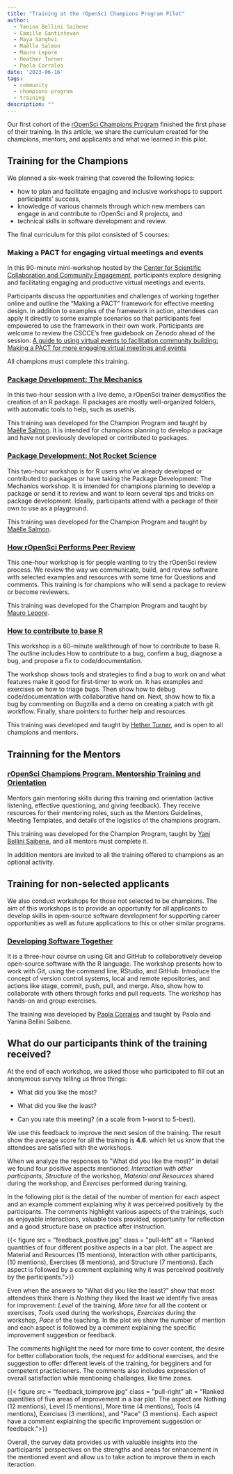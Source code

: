 ```yaml
---
title: "Training at the rOpenSci Champions Program Pilot"
author:
  - Yanina Bellini Saibene
  - Camille Santistevan
  - Maya Sanghvi
  - Maëlle Salmon
  - Mauro Lepore
  - Heather Turner
  - Paola Corrales
date: '2023-06-16'
tags:
  - community
  - champions program
  - training
description: ""
---
```


Our first cohort of the [rOpenSci Champions Program](/champions/) finished the first phase of their training. In this article, we share the curriculum created for the champions, mentors, and applicants and what we learned in this pilot.

## Training for the Champions

We planned a six-week training that covered the following topics:

* how to plan and facilitate engaging and inclusive workshops to support participants’ success,
* knowledge of various channels through which new members can engage in and contribute to rOpenSci and R projects, and
* technical skills in software development and review.

The final curriculum for this pilot consisted of 5 courses:

### Making a PACT for engaging virtual meetings and events

In this 90-minute mini-workshop hosted by the [Center for Scientific Collaboration and Community Engagement](https://www.cscce.org/),
participants explore designing and facilitating engaging and productive virtual meetings and events.

Participants discuss the opportunities and challenges of working together online and outline the “Making a PACT” framework for effective meeting design. In addition to examples of the framework in action, attendees can apply it directly to some example scenarios so that participants feel empowered to use the framework in their own work.
Participants are welcome to review the CSCCE’s free guidebook on Zenodo ahead of the session: [A guide to using virtual events to facilitation community building: Making a PACT for more engaging virtual meetings and events](https://zenodo.org/record/4987666#.Y-1Y4nbMK5c)

All champions must complete this training.

### [Package Development: The Mechanics](https://rpkgdev-mechanics.netlify.app/)

In this two-hour session with a live demo, a rOpenSci trainer demystifies the creation of an R package. R packages are mostly well-organized folders, with automatic tools to help, such as usethis.

This training was developed for the Champion Program and taught by [Maëlle Salmon](/author/maëlle-salmon/).  It is intended for champions planning to develop a package and have not previously developed or contributed to packages.


### [Package Development: Not Rocket Science](https://rpkgdev-rocket.netlify.app/)

This two-hour workshop is for R users who’ve already developed or contributed to packages or have taking the Package Development: The Mechanics workshop. It is intended for champions planning to develop a package or send it to review and want to learn several tips and tricks on package development.
Ideally, participants attend with a package of their own to use as a playground.

This training was developed for the Champion Program and taught by [Maëlle Salmon](/author/maëlle-salmon/).  

### [How rOpenSci Performs Peer Review](https://github.com/maurolepore/ropensci-review)

This one-hour workshop is for people wanting to try the rOpenSci review process. We review the way we communicate, build, and review software with selected examples and resources with some time for Questions and comments. This training is for champions who will send a package to review or become reviewers.

This training was developed for the Champion Program and taught by [Mauro Lepore](/author/mauro-lepore/). 


### [How to contribute to base R](https://ropensci.org/events/2023-05-18-how-to-contribute-base-r/ )

This workshop is a 60-minute walkthrough of how to contribute to base R. The outline includes How to contribute to a bug, confirm a bug, diagnose a bug, and propose a fix to code/documentation.  

The workshop shows tools and strategies to find a bug to work on and what features make it good for first-timer to work on. It has examples and exercises on how to triage bugs.  Then show how to debug code/documentation with collaborative hand on. Next, show how to fix a bug by commenting on Bugzilla and a demo on creating a patch with git workflow. Finally, share pointers to further help and resources.

This training was developed and taught by [Hether Turner](/author/heather-turner/), and is open to all champions and mentors.

## Trainning for the Mentors

### [rOpenSci Champions Program. Mentorship Training and Orientation](https://ropensci-training.github.io/ropensci-mentors/)

Mentors gain mentoring skills during this training and orientation (active listening, effective questioning, and giving feedback). They receive resources for their mentoring roles, such as the Mentors Guidelines, Meeting Templates, and details of the logistics of the champions program.

This training was developed for the Champion Program, taught by [Yani Bellini Saibene](/author/yanina-bellini-saibene/), and all mentors must complete it. 


In addition mentors are invited to all the training offered to champions as an optional activity.

## Training for non-selected applicants

We also conduct workshops for those not selected to be champions. The aim of this workshops is to provide an opportunity for all applicants to develop skills in open-source software development for supporting career opportunities as well as future applications to this or other similar programs.

### [Developing Software Together](https://paocorrales.github.io/git-developing-software-together/)  

It is a three-hour course on using Git and GitHub to collaboratively develop open-source software with the R language. The workshop presents how to work with Git, using the command line, RStudio, and GitHub. Introduce the concept of version control systems, local and remote repositories, and actions like stage, commit, push, pull, and merge.  Also, show how to collaborate with others through forks and pull requests. The workshop has hands-on and group exercises.

The training was developed by [Paola Corrales](https://ropensci.org/author/pao-corrales/) and taught by Paola and Yanina Bellini Saibene. 


## What do our participants think of the training received?

At the end of each workshop, we asked those who participated to fill out an anonymous survey telling us three things: 

* What did you like the most?

* What did you like the least? 

* Can you rate this meeting? (in a scale from 1-worst to 5-best). 

We use this feedback to improve the next sesion of the training. The result show the average score for all the training is **4.6**. which let us know that the attendees are satisfied with the workshops. 

When we analyze the responses to "What did you like the most?" in detail we found four positive aspects mentioned: _Interaction with other participants_, _Structure_ of the workshop, _Material and Resources_ shared during the workshop, and _Exercises_ performed during training. 

In the following plot is the detail of the number of mention for each aspect and an example comment explaining why it was perceived positively by the participants. The comments highlight various aspects of the trainings, such as enjoyable interactions, valuable tools provided, opportunity for reflection and a good structure base on practice after instruction.

{{< figure src = "feedback_positive.jpg" class = "pull-left" alt = "Ranked quantities of four different positive aspects in a bar plot. The aspect are Material and Resources (15 mentions), Interaction with other participants, (10 mentions), Exercises (8 mentions), and Structure (7 mentions). Each aspect is followed by a comment explaining why it was perceived positively by the participants.">}}

Even when the answers to "What did you like the least?" show that most attendees think there is _Nothing_ they liked the least we identify five areas for improvement: _Level_ of the training, _More time_ for all the content or exercises, _Tools_ used during the workshops,  _Exercises_ during the workshop, _Pace_ of the teaching. In the plot we show the number of mention and each aspect is followed by a comment explaining the specific improvement suggestion or feedback. 

The comments highlight the need for more time to cover content, the desire for better collaboration tools, the request for additional exercises, and the suggestion to offer different levels of the training, for begginers and for competent practictioners. The comments also includes expression of overall satisfaction while mentioning challanges, like time zones. 

{{< figure src = "feedback_toimprove.jpg" class = "pull-right" alt = "Ranked quantities of five areas of improvement in a bar plot. The aspect are Nothing (12 mentions), Level (5 mentions), More time (4 mentions), Tools (4 mentions), Exercises (3 mentions), and "Pace" (3 mentions). Each aspect have a comment explaining the specific improvement suggestion or feedback.">}}

Overall, the survey data provides us with valuable insights into the participants' perspectives on the strengths and areas for enhancement in the mentioned event and allow us to take action to improve them in each iteraction.


